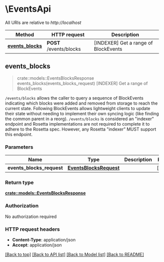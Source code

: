 # \EventsApi

All URIs are relative to *http://localhost*

Method | HTTP request | Description
------------- | ------------- | -------------
[**events_blocks**](EventsApi.md#events_blocks) | **POST** /events/blocks | [INDEXER] Get a range of BlockEvents 



## events_blocks

> crate::models::EventsBlocksResponse events_blocks(events_blocks_request)
[INDEXER] Get a range of BlockEvents 

`/events/blocks` allows the caller to query a sequence of BlockEvents indicating which blocks were added and removed from storage to reach the current state. Following BlockEvents allows lightweight clients to update their state without needing to implement their own syncing logic (like finding the common parent in a reorg).  `/events/blocks` is considered an \"indexer\" endpoint and Rosetta implementations are not required to complete it to adhere to the Rosetta spec. However, any Rosetta \"indexer\" MUST support this endpoint. 

### Parameters


Name | Type | Description  | Required | Notes
------------- | ------------- | ------------- | ------------- | -------------
**events_blocks_request** | [**EventsBlocksRequest**](EventsBlocksRequest.md) |  | [required] |

### Return type

[**crate::models::EventsBlocksResponse**](EventsBlocksResponse.md)

### Authorization

No authorization required

### HTTP request headers

- **Content-Type**: application/json
- **Accept**: application/json

[[Back to top]](#) [[Back to API list]](../README.md#documentation-for-api-endpoints) [[Back to Model list]](../README.md#documentation-for-models) [[Back to README]](../README.md)

